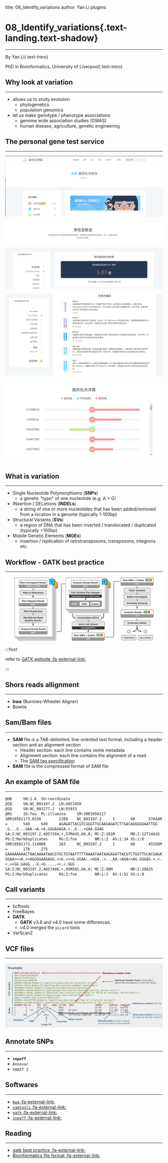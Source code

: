 title: 08_Identify_variations
author: Yan Li
plugins:

<slide class="bg-black-blue aligncenter" image="https://source.unsplash.com/C1HhAQrbykQ/ .dark">

# 08_Identify_variations{.text-landing.text-shadow}

---

By Yan Li{.text-intro}

PhD in Bioinformatics, University of Liverpool{.text-intro}

<slide class="bg-light aligncenter">

## Why look at variation

---

- allows us to study evolution
    - phylogenetics
    - population genomics
- let us make genotype / phenotype associations
    - genome wide association studies (GWAS)
    - human disease, agriculture, genetic engineering

<slide class="bg-light aligncenter">

## The personal gene test service

---

![wegene_1](./public/wegene_1.png)

<slide class="bg-light aligncenter">

![wegene_2](./public/wegene_2.png)

<slide class="bg-light aligncenter">

![wegene_3](./public/wegene_3.png)

<slide class="bg-light aligncenter">

![wegene_4](./public/wegene_4.png)

<slide class="bg-light aligncenter">

## What is variation

---

- Single Nucleotide Polymorphisms (**SNPs**)
    - a genetic "typo" of one nucleotide (e.g. A > G)
- INsertion / DELetions (**INDELs**)
    - a string of one or more nucleotides that has been added/removed from a location in a genome (typically 1-100bp)
- Structural Variants (**SVs**)
    - a region of DNA that has been inverted / translocated / duplicated (typically >100bp)
- Mobile Genetic Elements (**MGEs**)
    - insertion / replication of retrotransposons, transposons, integrons etc.

<slide class="bg-light aligncenter">

## Workflow - GATK best practice

---

![gatk](./public/gatk_best_practice.webp)

:::foot

refer to [GATK website :fa-external-link:](https://software.broadinstitute.org/gatk/best-practices/workflow?id=11145)

:::

<slide class="bg-light aligncenter">

## Shors reads allignment

---

- **bwa** (Burrows-Wheeler Aligner)
- Bowtie

<slide class="bg-light aligncenter">

## Sam/Bam files

---

- **SAM** file is a TAB-delimited, line-oriented text format, including a header section and an alignment section
  - Header section\: each line contains some metadata
  - Alignment section\: each line contains the alignment of a read
  - The [SAM tag specification](http://samtools.github.io/hts-specs/SAMtags.pdf)
- **BAM** file is the compressed format of SAM file

<slide class="bg-light aligncenter">

## An example of SAM file

---

```plain
@HD     VN:1.6  SO:coordinate
@SQ     SN:NC_003197.2  LN:4857450
@SQ     SN:NC_003277.2  LN:93933
@RG     ID:foo  PL:illumina     SM:SRR1056117
SRR10561173.6336        2209    NC_003197.2     1       60      57H44M  =       549     649     AGAGATTACGTCGGGTTGCAAGAGATCTTGACAGGGGGAATTGG    .G...G...GAA.<A.<A.GGGAGAGA.<..G...<GAA.GGAG    SA:Z:NC_003197.2,4857394,+,57M44S,60,0; MC:Z:101M       MD:Z:12T14A16   PG:Z:MarkDuplicates     RG:Z:foo        NM:i:2  AS:i:34 XS:i:0
SRR10561173.114060      163     NC_003197.2     1       60      45S56M  =       178     275     GAAAAAAAACTAACAAAATAACGTGCTGTAATTTTTAAAATAATAAGAGATTACGTCTGGTTGCACGAGATCATGACAGGGGGAATTGGTTGAAAATAAAT   GGAA<<<A.<<AGGGGAAGAGG.<<G.<<<G.GGAA..<GGA..<...AA.<AGA<<AG.GGGAG.<.<.<.<<GG.GAGG...G.<G.....<<.<.GGG   SA:Z:NC_003197.2,4857406,+,45M56S,60,0; MC:Z:98M        MD:Z:20A35      PG:Z:MarkDuplicates     RG:Z:foo        NM:i:1  AS:i:51 XS:i:0
```

<slide class="bg-light aligncenter">

## Call variants

---

- bcftools
- FreeBayes
- **GATK**
    - **GATK** v3.8 and v4.0 have some differences.
    - v4.0 merged the `picard` tools
- VarScan2

<slide class="bg-light aligncenter">

## VCF files

---

![vcf files](./public/vcf_file_format.jpg)

<slide class="bg-light aligncenter">

## Annotate SNPs

---

- **`snpeff`**
- `Annovar`
- `VAAST 2`

<slide class="bg-light aligncenter">

## Softwares

---

- [`bwa` :fa-external-link:](https://github.com/lh3/bwa)
- [`samtools` :fa-external-link:](https://github.com/samtools/samtools)
- [`gatk` :fa-external-link:](https://software.broadinstitute.org/gatk)
- [`snpeff` :fa-external-link:](http://snpeff.sourceforge.net/)

<slide class="bg-light aligncenter">

## Reading

---

- [gatk best practice  :fa-external-link:](https://software.broadinstitute.org/gatk/best-practices)
- [Bioinformatics file format  :fa-external-link:](http://www.biotrainee.com/jmzeng/book/basic/filetype.html#sam)
